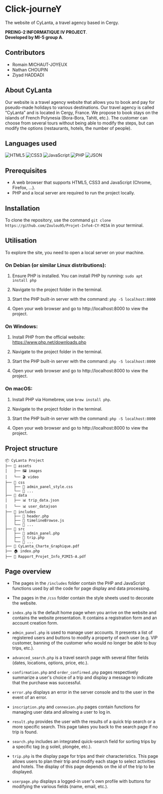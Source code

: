 # Click-journeY

The website of CyLanta, a travel agency based in Cergy.

**PREING-2 INFORMATIQUE IV PROJECT**.  
**Developed by MI-5 group A**.

## Contributors

- Romain MICHAUT-JOYEUX
- Nathan CHOUPIN
- Ziyad HADDADI

## About CyLanta

Our website is a travel agency website that allows you to book and pay for pseudo-made holidays to various destinations. Our travel agency is called “CyLanta” and is located in Cergy, France. We propose to book stays on the islands of French Polynesia (Bora-Bora, Tahiti, etc.). The customer can choose from several tours without being able to modify the steps, but can modify the options (restaurants, hotels, the number of people).

## Languages used

![HTML5](https://img.shields.io/badge/HTML5-E34F26?style=for-the-badge&logo=html5&logoColor=white)  ![CSS3](https://img.shields.io/badge/CSS3-1572B6?style=for-the-badge&logo=css3&logoColor=white)   ![JavaScript](https://img.shields.io/badge/JavaScript-F7DF1E?style=for-the-badge&logo=javascript&logoColor=black)   ![PHP](https://img.shields.io/badge/PHP-777BB4?style=for-the-badge&logo=php&logoColor=white)   ![JSON](https://img.shields.io/badge/JSON-000000?style=for-the-badge&logo=json&logoColor=white)  

## Prerequisites

- A web browser that supports HTML5, CSS3 and JavaScript (Chrome, Firefox, ...).
- PHP and a local server are required to run the project locally.

## Installation

To clone the repository, use the command `git clone https://github.com/Zoulou95/Projet-Info4-CY-MI5A` in your terminal.

## Utilisation

To explore the site, you need to open a local server on your machine.

### On Debian (or similar Linux distributions):
1. Ensure PHP is installed. You can install PHP by running: `sudo apt install php`

2. Navigate to the project folder in the terminal.

3. Start the PHP built-in server with the command: `php -S localhost:8000`

4. Open your web browser and go to http://localhost:8000 to view the project.

### On Windows:
1. Install PHP from the official website: https://www.php.net/downloads.php

2. Navigate to the project folder in the terminal.

3. Start the PHP built-in server with the command: `php -S localhost:8000`

4. Open your web browser and go to http://localhost:8000 to view the project.

### On macOS:
1. Install PHP via Homebrew, use `brew install php`.

2. Navigate to the project folder in the terminal.

3. Start the PHP built-in server with the command: `php -S localhost:8000`

4. Open your web browser and go to http://localhost:8000 to view the project.

## Project structure

```
📦 CyLanta Project
├── 📂 assets
│   ├── 🖼️ images
│   └── 🎬 video
├── 📂 css
│   ├── 🎨 admin_panel_style.css
│   └── 🎨 ...
├── 📂 data
│   ├── 📊 trip_data.json
│   └── 📊 user_datajson
├── 📂 includes
│   ├── 📄 header.php
│   ├── 📄 timelineBrowse.js
│   └── 📄 ...
├── 📂 src
│   ├── 📄 admin_panel.php
│   ├── 📄 trip.php
│   └── 📄 ...
├── 📄 CyLanta_Charte_Graphique.pdf
├── 🏠 index.php
├── 📄 Rapport_Projet_Info_P2MI5-A.pdf
```

## Page overview

- The pages in the `/includes` folder contain the PHP and JavaScript functions used by all the code for page display and data processing.

- The pages in the `/css` folder contain the style sheets used to decorate the website.
 
- `index.php` is the default home page when you arrive on the website and contains the website presentation. It contains a registration form and an account creation form.

- `admin_panel.php` is used to manage user accounts. It presents a list of registered users and buttons to modify a property of each user (e.g. VIP customer, banning of the customer who would no longer be able to buy trips, etc.).

- `advanced_search.php` is a travel search page with several filter fields (dates, locations, options, price, etc.).

- `confirmation.php` and `order_confirmed.php` pages respectively summarize a user's choice of a trip and display a message to indicate that the purchase was successful.

- `error.php` displays an error in the server console and to the user in the event of an error.

- `inscription.php` and `connexion.php` pages contain functions for managing user data and allowing a user to log in.

- `result.php` provides the user with the results of a quick trip search or a more specific search. This page takes you back to the search page if no trip is found.

- `search.php` includes an integrated quick-search field for sorting trips by a specific tag (e.g soleil, plongée, etc.).

- `trip.php` is the display page for trips and their characteristics. This page allows users to plan their trip and modify each stage to select activities and hotels. The display of this page depends on the id of the trip to be displayed.

- `userpage.php` displays a logged-in user's own profile with buttons for modifying the various fields (name, email, etc.).
